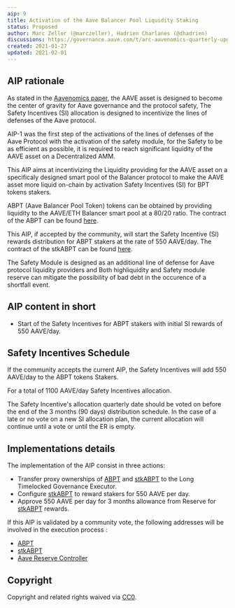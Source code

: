 ```yaml
---
aip: 9
title: Activation of the Aave Balancer Pool Liquidity Staking
status: Proposed
author: Marc Zeller (@marczeller), Hadrien Charlanes (@dhadrien)
discussions: https://governance.aave.com/t/arc-aavenomics-quarterly-upgrade/1631
created: 2021-01-27
updated: 2021-02-01
---
```


## AIP rationale

As stated in the [Aavenomics paper](https://aave.com/Aavenomics.pdf), the AAVE asset is designed to become the center of gravity for Aave governance and the protocol safety, The Safety Incentives (SI) allocation is designed to incentivize the lines of defenses of the Aave protocol.

AIP-1 was the first step of the activations of the lines of defenses of the Aave Protocol with the activation of the safety module, for the Safety to be as efficient as possible, it is required to reach significant liquidity of the AAVE asset on a Decentralized AMM.

This AIP aims at incentivizing the Liquidity providing for the AAVE asset on a specificaly designed smart pool of the Balancer protocol to make the AAVE asset more liquid on-chain by activation Safety Incentives (SI) for BPT tokens stakers.

ABPT (Aave Balancer Pool Token) tokens can be obtained by providing liquidity to the AAVE/ETH Balancer smart pool at a 80/20 ratio. The contract of the ABPT can be found [here](https://etherscan.io/address/0x41a08648c3766f9f9d85598ff102a08f4ef84f84).

This AIP, if accepted by the community, will start the Safety Incentive (SI) rewards distribution for ABPT stakers at the rate of 550 AAVE/day. The contract of the stkABPT can be found [here](https://etherscan.io/address/0xa1116930326d21fb917d5a27f1e9943a9595fb47).

The Safety Module is designed as an additional line of defense for Aave protocol liquidity providers and Both highliquidity and Safety module reserve can mitigate the possibility of bad debt in the occurence of a shortfall event.

## AIP content in short

- Start of the Safety Incentives for ABPT stakers with initial SI rewards of 550 AAVE/day.

## Safety Incentives Schedule

If the community accepts the current AIP, the Safety Incentives will add 550 AAVE/day to the ABPT tokens Stakers.

For a total of 1100 AAVE/day Safety Incentives allocation.

The Safety Incentive's allocation quarterly date should be voted on before the end of the 3 months (90 days) distribution schedule. In the case of a late or no vote on a new SI allocation plan, the current allocation will continue until a vote or until the ER is empty.

## Implementations details

The implementation of the AIP consist in three actions: 
- Transfer proxy ownerships of [ABPT](https://etherscan.io/address/0x41a08648c3766f9f9d85598ff102a08f4ef84f84) and [stkABPT](https://etherscan.io/address/0xa1116930326d21fb917d5a27f1e9943a9595fb47) to the Long Timelocked Governance Executor.
- Configure [stkABPT](https://etherscan.io/address/0xa1116930326d21fb917d5a27f1e9943a9595fb47) to reward stakers for 550 AAVE per day.
- Approve 550 AAVE per day for 3 months allowance from Reserve for [stkABPT](https://etherscan.io/address/0xa1116930326d21fb917d5a27f1e9943a9595fb47) rewards.

If this AIP is validated by a community vote, the following addresses will be involved in the execution process :

- [ABPT](https://etherscan.io/address/0x41a08648c3766f9f9d85598ff102a08f4ef84f84)
- [stkABPT](https://etherscan.io/address/0xa1116930326d21fb917d5a27f1e9943a9595fb47)
- [Aave Reserve Controller](https://etherscan.io/address/0x1E506cbb6721B83B1549fa1558332381Ffa61A93)

## Copyright

Copyright and related rights waived via [CC0](https://creativecommons.org/publicdomain/zero/1.0/).